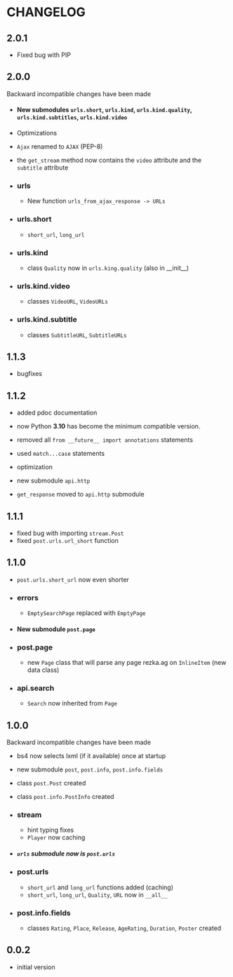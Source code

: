 # CHANGELOG

## 2.0.1

- Fixed bug with PIP

## 2.0.0

Backward incompatible changes have been made

- #### New submodules `urls.short`, `urls.kind`, `urls.kind.quality`, `urls.kind.subtitles`, `urls.kind.video`
- Optimizations
- `Ajax` renamed to `AJAX` (PEP-8)
- the `get_stream` method now contains the `video` attribute and the `subtitle` attribute

- ### urls
    - New function `urls_from_ajax_response -> URLs`
- ### urls.short
    - `short_url`, `long_url`
- ### urls.kind
    - class `Quality` now in `urls.king.quality` (also in \_\_init__)
- ### urls.kind.video
    - classes `VideoURL`, `VideoURLs`
- ### urls.kind.subtitle
    - classes `SubtitleURL`, `SubtitleURLs`

## 1.1.3

- bugfixes

## 1.1.2

- added pdoc documentation
- now Python **3.10** has become the minimum compatible version.
- removed all `from __future__ import annotations` statements
- used `match...case` statements
- optimization

- new submodule `api.http`
- `get_response` moved to `api.http` submodule

## 1.1.1

- fixed bug with importing `stream.Post`
- fixed `post.urls.url_short` function

## 1.1.0

- `post.urls.short_url` now even shorter

- ### errors
    - `EmptySearchPage` replaced with `EmptyPage`

- #### New submodule `post.page`

- ### post.page
    - new `Page` class that will parse any page rezka.ag on `InlineItem` (new data class)

- ### api.search
    - `Search` now inherited from `Page`

## 1.0.0

Backward incompatible changes have been made

- bs4 now selects lxml (if it available) once at startup
- new submodule `post`, `post.info`, `post.info.fields`
- class `post.Post` created
- class `post.info.PostInfo` created

- ### stream

    - hint typing fixes
    - `Player` now caching


- ##### `urls` submodule now is `post.urls`


- ### post.urls

    - `short_url` and `long_url` functions added (caching)
    - `short_url`, `long_url`, `Quality`, `URL` now in `__all__`


- ### post.info.fields

    - classes `Rating`, `Place`, `Release`, `AgeRating`, `Duration`, `Poster` created

## 0.0.2

- initial version